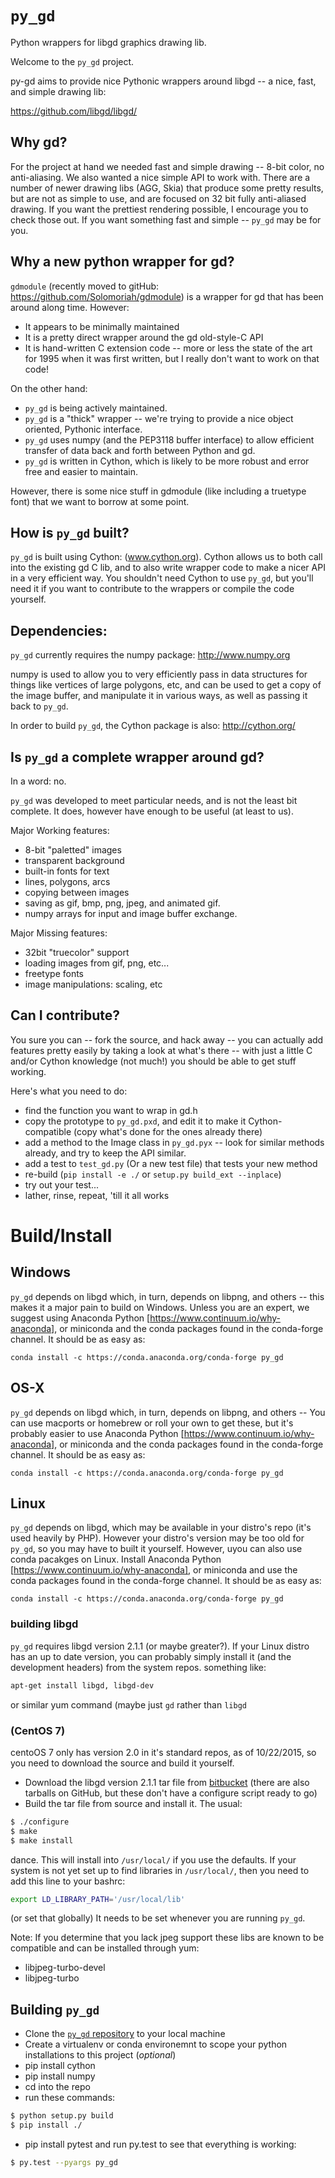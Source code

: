 # `py_gd`

Python wrappers for libgd graphics drawing lib.

Welcome to the `py_gd` project.

py-gd aims to provide nice Pythonic wrappers around libgd -- a nice, fast, and simple drawing lib:

https://github.com/libgd/libgd/

## Why gd?

For the project at hand we needed fast and simple drawing -- 8-bit color, no anti-aliasing.
We also wanted a nice simple API to work with. There are a number of newer drawing libs (AGG, Skia)
that produce some pretty results, but are not as simple to use, and are focused on 32 bit fully
anti-aliased drawing. If  you want the prettiest rendering possible, I encourage you to check those out.
If you want something fast and simple -- `py_gd` may be for you.

## Why a new python wrapper for gd?

`gdmodule` (recently moved to gitHub: https://github.com/Solomoriah/gdmodule) is a wrapper
for gd that has been around along time. However:
 - It appears to be minimally maintained
 - It is a pretty direct wrapper around the gd old-style-C API
 - It is hand-written C extension code -- more or less the state of the art for 1995
   when it was first written, but I really don't want to work on that code!

On the other hand:
 - `py_gd` is being actively maintained.
 - `py_gd` is a "thick" wrapper -- we're trying to provide a nice object oriented, Pythonic interface.
 - `py_gd` uses numpy (and the PEP3118 buffer interface) to allow efficient transfer of data back and forth between Python and gd.
 - `py_gd` is written in Cython, which is likely to be more robust and error free and easier to maintain.

However, there is some nice stuff in gdmodule (like including a truetype font) that we want to borrow at some point.

## How is `py_gd` built?

`py_gd` is built using Cython: (www.cython.org). Cython allows us to both call into the existing gd C lib, and to also write wrapper code to make a nicer API in a very efficient way. You shouldn't need Cython to use `py_gd`, but you'll need it if you want to contribute to the wrappers or compile the code yourself.


## Dependencies:

`py_gd` currently requires the numpy package: http://www.numpy.org

numpy is used to allow you to very efficiently pass in data structures for things like vertices of large polygons, etc, and can be used to get a copy of the image buffer, and manipulate it in various ways, as well as passing it back to `py_gd`.

In order to build `py_gd`, the Cython package is also: http://cython.org/

## Is `py_gd` a complete wrapper around gd?

In a word: no.

`py_gd` was developed to meet particular needs, and is not the least bit complete. It does, however have enough to be useful (at least to us).

Major Working features:
 * 8-bit "paletted" images
 * transparent background
 * built-in fonts for text
 * lines, polygons, arcs
 * copying between images
 * saving as gif, bmp, png, jpeg, and animated gif.
 * numpy arrays for input and image buffer exchange.

Major Missing features:
 * 32bit "truecolor" support
 * loading images from gif, png, etc...
 * freetype fonts
 * image manipulations: scaling, etc

## Can I contribute?

You sure you can -- fork the source, and hack away -- you can actually add features pretty easily by taking a look at what's there -- with just a little C and/or Cython knowledge (not much!) you should be able to get stuff working.

Here's what you need to do:

 * find the function you want to wrap in gd.h
 * copy the prototype to `py_gd.pxd`, and edit it to make it
   Cython-compatible (copy what's done for the ones already there)
 * add a method to the Image class in `py_gd.pyx` -- look for similar
   methods already, and try to keep the API similar.
 * add a test to `test_gd.py` (Or a new test file) that tests your new
   method
 * re-build (``pip install -e ./`` or
 ``setup.py build_ext --inplace``)
 * try out your test...
 * lather, rinse, repeat, 'till it all works

# Build/Install

## Windows

`py_gd` depends on libgd which, in turn, depends on libpng, and others -- this makes it a major pain to build on Windows. Unless you are an expert, we suggest using Anaconda Python [https://www.continuum.io/why-anaconda], or miniconda and the conda packages found in the conda-forge channel. It should be as easy as:

```
conda install -c https://conda.anaconda.org/conda-forge py_gd
```

## OS-X

`py_gd` depends on libgd which, in turn, depends on libpng, and others -- You can use macports or homebrew or roll your own to get these, but it's probably easier to use Anaconda Python [https://www.continuum.io/why-anaconda], or miniconda and the conda packages found in the conda-forge channel. It should be as easy as:

```
conda install -c https://conda.anaconda.org/conda-forge py_gd
```


## Linux

`py_gd` depends on libgd, which may be available in your distro's repo (it's used heavily by PHP). However your distro's version may be too old for `py_gd`, so you may have to built it yourself. However, uyou can also use conda pacakges on Linux. Install Anaconda Python [https://www.continuum.io/why-anaconda], or miniconda and use the conda packages found in the conda-forge channel. It should be as easy as:

```
conda install -c https://conda.anaconda.org/conda-forge py_gd
```

### building libgd

`py_gd` requires libgd version 2.1.1 (or maybe greater?). If your Linux distro has an up to date version, you can probably simply install it (and the development headers) from the system repos. something like:

```bash
apt-get install libgd, libgd-dev
```
or similar yum command (maybe just ``gd`` rather than ``libgd``

### (CentOS 7)

centoOS 7 only has version 2.0 in it's standard repos, as of 10/22/2015, so you need to download the source and build it yourself.

 * Download the libgd version 2.1.1 tar file from [bitbucket](https://bitbucket.org/libgd/gd-libgd/downloads) (there are also tarballs on GitHub, but these don't have a configure script ready to go)
 * Build the tar file from source and install it. The usual:

```bash
$ ./configure
$ make
$ make install
```

dance. This will install into ``/usr/local/`` if you use the defaults. If your system is not yet set up to find libraries in ``/usr/local/``, then you need to add this line to your bashrc:

```bash 
export LD_LIBRARY_PATH='/usr/local/lib'
```
(or set that globally) It needs to be set whenever you are running `py_gd`.

Note: If you determine that you lack jpeg support these libs are known to be compatible and can be installed through yum:

* libjpeg-turbo-devel
* libjpeg-turbo

## Building `py_gd`

 * Clone the [`py_gd` repository](https://github.com/NOAA-ORR-ERD/py_gd) to your local machine
 * Create a virtualenv or conda environemnt to scope your python installations to this project (<i>optional</i>)
 * pip install cython
 * pip install numpy
 * cd into the repo
 * run these commands:

```bash
$ python setup.py build
$ pip install ./
```

 * pip install pytest and run py.test to see that everything is working:

```bash
$ py.test --pyargs py_gd 
```
 
